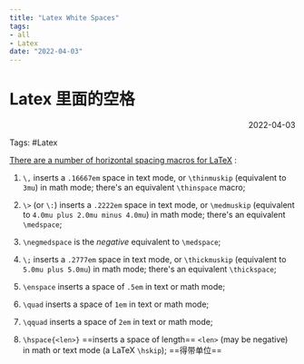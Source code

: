 ```yaml
---
title: "Latex White Spaces"
tags:
- all
- Latex
date: "2022-04-03"
---
```

# Latex 里面的空格

<div align="right"> 2022-04-03</div>

Tags: #Latex 

[There are a number of horizontal spacing macros for LaTeX](https://tex.stackexchange.com/a/74354/267634) :
1.  `\,` inserts a `.16667em` space in text mode, or `\thinmuskip` (equivalent to `3mu`) in math mode; there's an equivalent `\thinspace` macro;

3.  `\>` (or `\:`) inserts a `.2222em` space in text mode, or `\medmuskip` (equivalent to `4.0mu plus 2.0mu minus 4.0mu`) in math mode; there's an equivalent `\medspace`;
4.  `\negmedspace` is the _negative_ equivalent to `\medspace`;
5.  `\;` inserts a `.2777em` space in text mode, or `\thickmuskip` (equivalent to `5.0mu plus 5.0mu`) in math mode; there's an equivalent `\thickspace`;

7.  `\enspace` inserts a space of `.5em` in text or math mode;
8.  `\quad` inserts a space of `1em` in text or math mode;
9.  `\qquad` inserts a space of `2em` in text or math mode;


12.  `\hspace{<len>}` ==inserts a space of length== `<len>` (may be negative) in math or text mode (a LaTeX `\hskip`); ==得带单位==

